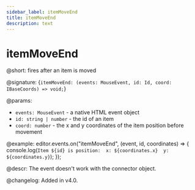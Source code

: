 ```yaml
---
sidebar_label: itemMoveEnd
title: itemMoveEnd
description: text
---
```


# itemMoveEnd

@short: fires after an item is moved

@signature: {`itemMoveEnd: (events: MouseEvent, id: Id, coord: IBaseCoords) => void;`}

@params:
- `events: MouseEvent` - a native HTML event object
- `id: string | number` - the id of an item
- `coord: number` - the x and y coordinates of the item position before movement

@example:
editor.events.on("itemMoveEnd", (event, id, coordinates) => {
    console.log(`
        Item ${id} is position: 
            x: ${coordinates.x} 
            y: ${coordinates.y}
    `);
});

@descr:
The event doesn't work with the connector object.

@changelog:
Added in v4.0.
